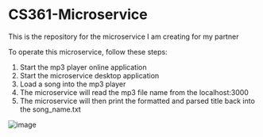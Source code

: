 # CS361-Microservice
This is the repository for the microservice I am creating for my partner

To operate this microservice, follow these steps:

1) Start the mp3 player online application
2) Start the microservice desktop application
3) Load a song into the mp3 player
4) The microservice will read the mp3 file name from the localhost:3000
5) The microservice will then print the formatted and parsed title back into the song_name.txt

![image](https://github.com/enjiwood/CS361-Microservice/assets/87221016/f538a34b-40e2-49f9-a2b7-9f3b37bd14ec)

